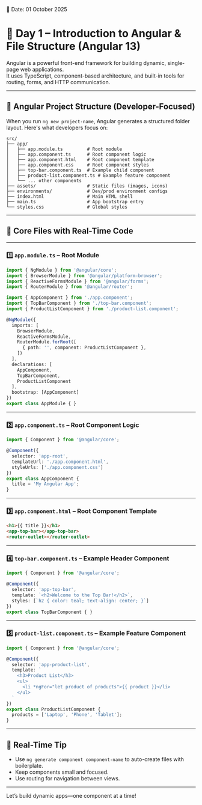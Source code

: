 
📅 Date: 01 October 2025

# 🚀 Day 1 – Introduction to Angular & File Structure (Angular 13)

Angular is a powerful front-end framework for building dynamic, single-page web applications.  
It uses TypeScript, component-based architecture, and built-in tools for routing, forms, and HTTP communication.

---

## 📁 Angular Project Structure (Developer-Focused)

When you run `ng new project-name`, Angular generates a structured folder layout. Here's what developers focus on:

```
src/
├── app/
│   ├── app.module.ts         # Root module
│   ├── app.component.ts      # Root component logic
│   ├── app.component.html    # Root component template
│   ├── app.component.css     # Root component styles
│   ├── top-bar.component.ts  # Example child component
│   ├── product-list.component.ts # Example feature component
│   └── ... other components
├── assets/                   # Static files (images, icons)
├── environments/             # Dev/prod environment configs
├── index.html                # Main HTML shell
├── main.ts                   # App bootstrap entry
└── styles.css                # Global styles
```

---

## 🧠 Core Files with Real-Time Code

---

### 1️⃣ `app.module.ts` – Root Module

```ts
import { NgModule } from '@angular/core';
import { BrowserModule } from '@angular/platform-browser';
import { ReactiveFormsModule } from '@angular/forms';
import { RouterModule } from '@angular/router';

import { AppComponent } from './app.component';
import { TopBarComponent } from './top-bar.component';
import { ProductListComponent } from './product-list.component';

@NgModule({
  imports: [
    BrowserModule,
    ReactiveFormsModule,
    RouterModule.forRoot([
      { path: '', component: ProductListComponent },
    ])
  ],
  declarations: [
    AppComponent,
    TopBarComponent,
    ProductListComponent
  ],
  bootstrap: [AppComponent]
})
export class AppModule { }
```

---

### 2️⃣ `app.component.ts` – Root Component Logic

```ts
import { Component } from '@angular/core';

@Component({
  selector: 'app-root',
  templateUrl: './app.component.html',
  styleUrls: ['./app.component.css']
})
export class AppComponent {
  title = 'My Angular App';
}
```

---

### 3️⃣ `app.component.html` – Root Component Template

```html
<h1>{{ title }}</h1>
<app-top-bar></app-top-bar>
<router-outlet></router-outlet>
```

---

### 4️⃣ `top-bar.component.ts` – Example Header Component

```ts
import { Component } from '@angular/core';

@Component({
  selector: 'app-top-bar',
  template: `<h2>Welcome to the Top Bar!</h2>`,
  styles: [`h2 { color: teal; text-align: center; }`]
})
export class TopBarComponent { }
```

---

### 5️⃣ `product-list.component.ts` – Example Feature Component

```ts
import { Component } from '@angular/core';

@Component({
  selector: 'app-product-list',
  template: `
    <h3>Product List</h3>
    <ul>
      <li *ngFor="let product of products">{{ product }}</li>
    </ul>
  `
})
export class ProductListComponent {
  products = ['Laptop', 'Phone', 'Tablet'];
}
```

---

## 🧪 Real-Time Tip

- Use `ng generate component component-name` to auto-create files with boilerplate.
- Keep components small and focused.
- Use routing for navigation between views.

---

Let’s build dynamic apps—one component at a time!
